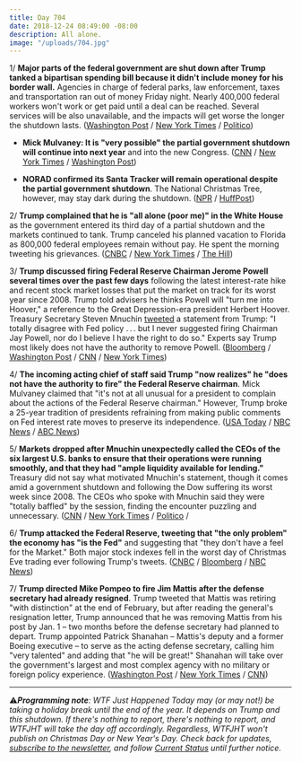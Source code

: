 ```yaml
---
title: Day 704
date: 2018-12-24 08:49:00 -08:00
description: All alone.
image: "/uploads/704.jpg"
---
```


1/ **Major parts of the federal government are shut down after Trump tanked a bipartisan spending bill because it didn't include money for his border wall.** Agencies in charge of federal parks, law enforcement, taxes and transportation ran out of money Friday night. Nearly 400,000 federal workers won't work or get paid until a deal can be reached. Several services will be also unavailable, and the impacts will get worse the longer the shutdown lasts. ([Washington Post](https://www.washingtonpost.com/politics/trump-leans-on-mcconnell-to-pass-spending-bill-with-border-funding-in-senate/2018/12/21/31bb453a-0517-11e9-b5df-5d3874f1ac36_story.html?utm_term=.1426246a184b) / [New York Times](https://www.nytimes.com/2018/12/21/us/politics/trump-shutdown-border-wall.html) / [Politico](https://www.politico.com/story/2018/12/21/senate-trump-wall-1072331))

* **Mick Mulvaney: It is "very possible" the partial government shutdown will continue into next year** and into the new Congress. ([CNN](https://www.cnn.com/2018/12/23/politics/mick-mulvaney-shutdown/index.html) / [New York Times](https://www.nytimes.com/2018/12/23/us/politics/shutdown-trump-democrats.html) / [Washington Post](https://www.washingtonpost.com/business/economy/very-possible-shutdown-could-last-into-new-year-white-house-budget-director-mick-mulvaney-says/2018/12/23/2e6de67c-06bf-11e9-a3f0-71c95106d96a_story.html))

* **NORAD confirmed its Santa Tracker will remain operational despite the partial government shutdown**. The National Christmas Tree, however, may stay dark during the shutdown. ([NPR](https://www.npr.org/2018/12/23/679646329/santa-tracker-unaffected-by-government-shutdown-norad-says) / [HuffPost](https://www.huffingtonpost.com/entry/national-christmas-tree-dark-shutdown_us_5c20c286e4b0407e907d3b90))

2/ **Trump complained that he is "all alone (poor me)" in the White House** as the government entered its third day of a partial shutdown and the markets continued to tank. Trump canceled his planned vacation to Florida as 800,000 federal employees remain without pay. He spent the morning tweeting his grievances. ([CNBC](https://www.cnbc.com/2018/12/24/trump-spends-christmas-eve-attacking-enemies-blasting-the-fed.html) / [New York Times](https://www.nytimes.com/2018/12/24/us/politics/trump-tweets-christmas-eve.html) / [The Hill](https://thehill.com/homenews/administration/422759-trump-i-am-all-alone-in-the-white-house-waiting-on-dems-for-deal))

3/ **Trump discussed firing Federal Reserve Chairman Jerome Powell several times over the past few days** following the latest interest-rate hike and recent stock market losses that put the market on track for its worst year since 2008. Trump told advisers he thinks Powell will "turn me into Hoover," a reference to the Great Depression-era president Herbert Hoover. Treasury Secretary Steven Mnuchin [tweeted](https://twitter.com/stevenmnuchin1/status/1076614027093061632?ref_src=twsrc%5Etfw%7Ctwcamp%5Etweetembed%7Ctwterm%5E1076614027093061632&ref_url=https%3A%2F%2Fabcnews.go.com%2FPolitics%2Ftrump-recognizes-doesnt-authority-fire-fed-chairman-mulvaney%2Fstory%3Fid%3D59977720) a statement from Trump: "I totally disagree with Fed policy . . . but I never suggested firing Chairman Jay Powell, nor do I believe I have the right to do so." Experts say Trump most likely does not have the authority to remove Powell. ([Bloomberg](https://www.bloomberg.com/news/articles/2018-12-22/trump-said-to-discuss-firing-fed-s-powell-after-latest-rate-hike) / [Washington Post](https://www.washingtonpost.com/business/economy/exasperated-over-the-market-plunge-trump-asks-advisers-whether-he-can-fire-federal-reserve-chairman-jerome-powell/2018/12/22/a71b8df2-0635-11e9-9122-82e98f91ee6f_story.html) / [CNN](https://www.cnn.com/2018/12/22/politics/trump-jerome-powell-fire-interest-rate-hike/index.html) / [New York Times](https://www.nytimes.com/2018/12/23/us/mick-mulvaney-steve-mnuchin-twitter.html))

4/ **The incoming acting chief of staff said Trump "now realizes" he "does not have the authority to fire" the Federal Reserve chairman**. Mick Mulvaney claimed that "it's not at all unusual for a president to complain about the actions of the Federal Reserve chairman." However, Trump broke a 25-year tradition of presidents refraining from making public comments on Fed interest rate moves to preserve its independence. ([USA Today](https://www.usatoday.com/story/money/2018/12/23/mulvaney-trump-now-realizes-he-cant-fire-fed-chief-jerome-powell/2403176002/) / [NBC News](https://www.nbcnews.com/politics/donald-trump/trump-knows-he-can-t-fire-fed-chair-jerome-powell-n951426) / [ABC News](https://abcnews.go.com/Politics/trump-recognizes-doesnt-authority-fire-fed-chairman-mulvaney/story?id=59977720))

5/ **Markets dropped after Mnuchin unexpectedly called the CEOs of the six largest U.S. banks to ensure that their operations were running smoothly, and that they had "ample liquidity available for lending."** Treasury did not say what motivated Mnuchin's statement, though it comes amid a government shutdown and following the Dow suffering its worst week since 2008. The CEOs who spoke with Mnuchin said they were "totally baffled" by the session, finding the encounter puzzling and unnecessary. ([CNN](https://www.cnn.com/2018/12/24/investing/stock-market-today-dow/index.html) / [New York Times](https://www.nytimes.com/2018/12/24/business/stock-markets.html) / [Politico](https://www.politico.com/story/2018/12/23/mnuchin-banks-market-stability-1074807) /

6/ **Trump attacked the Federal Reserve, tweeting that "the only problem" the economy has "is the Fed"** and suggesting that "they don't have a feel for the Market." Both major stock indexes fell in the worst day of Christmas Eve trading ever following Trump's tweets. ([CNBC](https://www.cnbc.com/2018/12/24/us-stock-futures-fall-slightly-as-the-dow-attempts-to-rebound-from-its-worst-week-in-a-decade.html) / [Bloomberg](https://www.bloomberg.com/news/articles/2018-12-24/trump-blasts-federal-reserve-as-u-s-economy-s-only-problem) / [NBC News](https://www.nbcnews.com/business/markets/dow-drops-653-points-worst-christmas-eve-trading-day-ever-n951661))

7/ **Trump directed Mike Pompeo to fire Jim Mattis after the defense secretary had already resigned**. Trump tweeted that Mattis was retiring "with distinction" at the end of February, but after reading the general's resignation letter, Trump announced that he was removing Mattis from his post by Jan. 1 – two months before the defense secretary had planned to depart. Trump appointed Patrick Shanahan – Mattis's deputy and a former Boeing executive – to serve as the acting defense secretary, calling him "very talented" and adding that "he will be great!" Shanahan will take over the government's largest and most complex agency with no military or foreign policy experience. ([Washington Post](https://www.washingtonpost.com/politics/trump-forces-mattis-out-two-months-early-names-shanahan-acting-defense-secretary/2018/12/23/b78a0478-06d2-11e9-a3f0-71c95106d96a_story.html) / [New York Times](https://www.nytimes.com/2018/12/23/us/politics/trump-mattis.html) / [CNN](https://www.cnn.com/2018/12/24/politics/who-is-patrick-shanahan-acting-defense-department-secretary/index.html))

---

⚠️***Programming note**: WTF Just Happened Today may (or may not!) be taking a holiday break until the end of the year. It depends on Trump and this shutdown. If there's nothing to report, there's nothing to report, and WTFJHT will take the day off accordingly. Regardless, WTFJHT won't publish on Christmas Day or New Year's Day. Check back for updates, [subscribe to the newsletter](https://whatthefuckjusthappenedtoday.com/subscribe/), and follow [Current Status](https://currentstatus.io/) until further notice.*
